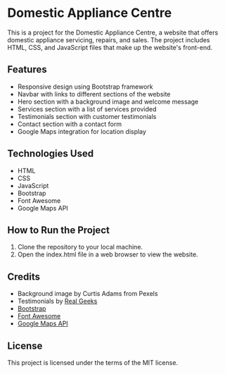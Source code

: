 # Domestic Appliance Centre

This is a project for the Domestic Appliance Centre, a website that offers domestic appliance servicing, repairs, and sales. The project includes HTML, CSS, and JavaScript files that make up the website's front-end.

## Features

- Responsive design using Bootstrap framework
- Navbar with links to different sections of the website
- Hero section with a background image and welcome message
- Services section with a list of services provided
- Testimonials section with customer testimonials
- Contact section with a contact form
- Google Maps integration for location display

## Technologies Used

- HTML
- CSS
- JavaScript
- Bootstrap
- Font Awesome
- Google Maps API

## How to Run the Project

1. Clone the repository to your local machine.
2. Open the index.html file in a web browser to view the website.

## Credits

- Background image by Curtis Adams from Pexels  
- Testimonials by [Real Geeks](https://www.realgeeks.com/testimonials/)
- [Bootstrap](https://getbootstrap.com/)
- [Font Awesome](https://fontawesome.com/)
- [Google Maps API](https://developers.google.com/maps/documentation/javascript/overview)

## License

This project is licensed under the terms of the MIT license.
